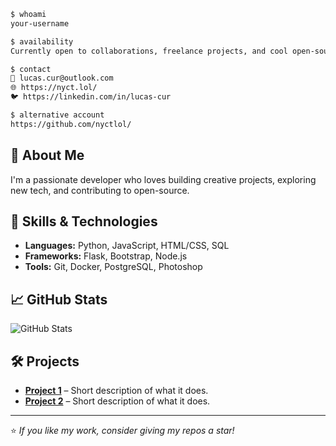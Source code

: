 ```bash
$ whoami
your-username

$ availability
Currently open to collaborations, freelance projects, and cool open-source ideas.

$ contact
📧 lucas.cur@outlook.com
🌐 https://nyct.lol/
🐦 https://linkedin.com/in/lucas-cur

$ alternative account
https://github.com/nyctlol/
```

## 👋 About Me
I'm a passionate developer who loves building creative projects, exploring new tech, and contributing to open-source.

## 🚀 Skills & Technologies
- **Languages:** Python, JavaScript, HTML/CSS, SQL
- **Frameworks:** Flask, Bootstrap, Node.js
- **Tools:** Git, Docker, PostgreSQL, Photoshop

## 📈 GitHub Stats
![GitHub Stats](https://github-readme-stats.vercel.app/api?username=your-username&show_icons=true&theme=tokyonight)

## 🛠 Projects
- **[Project 1](https://github.com/your-username/project1)** – Short description of what it does.
- **[Project 2](https://github.com/your-username/project2)** – Short description of what it does.

---
⭐ *If you like my work, consider giving my repos a star!*
